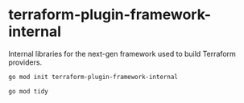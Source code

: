 # terraform-plugin-framework-internal

Internal libraries for the next-gen framework used to build Terraform providers.

```bash
go mod init terraform-plugin-framework-internal
```

```bash
go mod tidy
```